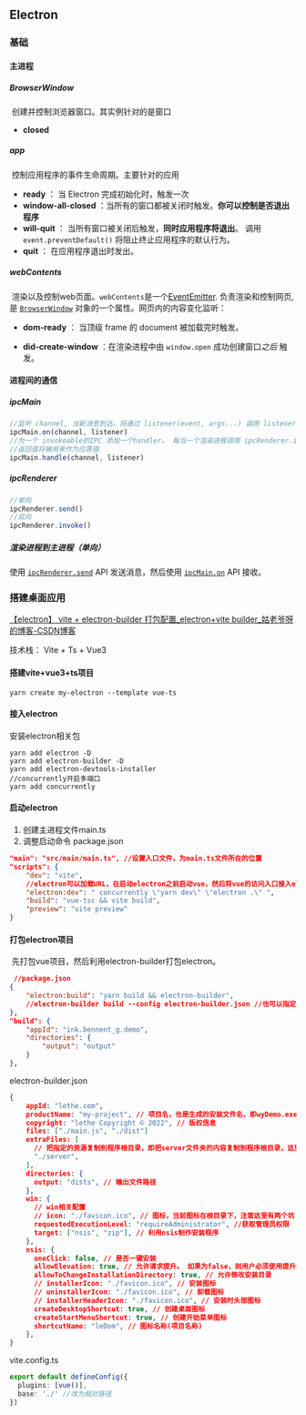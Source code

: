 ## Electron

### 基础

#### 主进程

##### BrowserWindow

​	创建并控制浏览器窗口。其实例针对的是窗口

- **closed**

##### app

​	控制应用程序的事件生命周期。主要针对的应用

- **ready** ： 当 Electron 完成初始化时，触发一次
- **window-all-closed** ：当所有的窗口都被关闭时触发。**你可以控制是否退出程序**
- **will-quit** ： 当所有窗口被关闭后触发，**同时应用程序将退出**。 调用 `event.preventDefault()` 将阻止终止应用程序的默认行为。
- **quit** ： 在应用程序退出时发出。

##### webContents

​	渲染以及控制web页面。`webContents`是一个[EventEmitter](https://nodejs.org/api/events.html#events_class_eventemitter). 负责渲染和控制网页, 是 [`BrowserWindow`](https://www.electronjs.org/zh/docs/latest/api/browser-window) 对象的一个属性。网页内的内容变化监听：

- **dom-ready** ： 当顶级 frame 的 document 被加载完时触发。

- **did-create-window** ：在渲染进程中由 `window.open` 成功创建窗口*之后* 触发。



#### 进程间的通信

##### ipcMain

```js
//监听 channel, 当新消息到达，将通过 listener(event, args...) 调用 listener
ipcMain.on(channel, listener)
//为一个 invokeable的IPC 添加一个handler。 每当一个渲染进程调用 ipcRenderer.invoke(channel, ...args) 时这个处理器就会被调用。
//返回值将被用来作为应答值
ipcMain.handle(channel, listener)
```

##### ipcRenderer

```js
//单向
ipcRenderer.send() 
//双向
ipcRenderer.invoke() 
```



##### 渲染进程到主进程（单向）

使用 [`ipcRenderer.send`](https://www.electronjs.org/zh/docs/latest/api/ipc-renderer) API 发送消息，然后使用 [`ipcMain.on`](https://www.electronjs.org/zh/docs/latest/api/ipc-main) API 接收。



### 搭建桌面应用

[【electron】 vite + electron-builder 打包配置_electron+vite builder_姑老爷呀的博客-CSDN博客](https://blog.csdn.net/pfourfire/article/details/126974424)

技术栈： Vite + Ts + Vue3

#### 搭建vite+vue3+ts项目

```
yarn create my-electron --template vue-ts
```

#### 接入electron

安装electron相关包

```
yarn add electron -D
yarn add electron-builder -D
yarn add electron-devtools-installer
//concurrently开启多端口
yarn add concurrently
```

#### 启动electron

1. 创建主进程文件main.ts
2. 调整启动命令 package.json		

```json
"main": "src/main/main.ts", //设置入口文件，为main.ts文件所在的位置
"scripts": {
    "dev": "vite",
    //electron可以加载URL，在启动electron之前启动vue，然后将vue的访问入口接入electron，同时启动electron
    "electron:dev": " concurrently \"yarn dev\" \"electron .\" ", 
    "build": "vue-tsc && vite build",
    "preview": "vite preview"
}
```

#### 打包electron项目

​	先打包vue项目，然后利用electron-builder打包electron。

```json
 //package.json
{
    "electron:build": "yarn build && electron-builder",
    //electron-builder build --config electron-builder.json //也可以指定配置文件， 没有就在package.json的build字段
},
"build": {
    "appId": "ink.bennent_g.demo",
    "directories": {
        "output": "output"
    }
},
```

electron-builder.json

```json
{
    appId: "lethe.com",
    productName: "my-project", // 项目名，也是生成的安装文件名，即wyDemo.exe
    copyright: "lethe Copyright © 2022", // 版权信息
    files: ["./main.js", "./dist"]
    extraFiles: [
      // 把指定的资源复制到程序根目录，即把server文件夹的内容复制到程序根目录，这里server文件夹下的内容相当于我的后台，我在background.js中有相应的处理。
      "./server",
    ],
    directories: {
      output: "dists", // 输出文件路径
    },
    win: {
      // win相关配置
      // icon: "./favicon.ico", // 图标，当前图标在根目录下，注意这里有两个坑
      requestedExecutionLevel: "requireAdministrator", //获取管理员权限
      target: ["nsis", "zip"], // 利用nsis制作安装程序
    },
    nsis: {
      oneClick: false, // 是否一键安装
      allowElevation: true, // 允许请求提升。 如果为false，则用户必须使用提升的权限重新启动安装程序。
      allowToChangeInstallationDirectory: true, // 允许修改安装目录
      // installerIcon: "./favicon.ico", // 安装图标
      // uninstallerIcon: "./favicon.ico", // 卸载图标
      // installerHeaderIcon: "./favicon.ico", // 安装时头部图标
      createDesktopShortcut: true, // 创建桌面图标
      createStartMenuShortcut: true, // 创建开始菜单图标
      shortcutName: "leDom", // 图标名称(项目名称)
    },
}
```

vite.config.ts

```ts
export default defineConfig({
  plugins: [vue()],
  base: './' //改为相对路径
})
```
